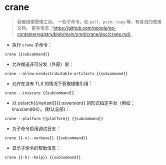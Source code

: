 # crane

> 容器镜像管理工具。
> 一些子命令，如 `pull`、`push`、`copy` 等，有各自的使用文档。
> 更多信息：<https://github.com/google/go-containerregistry/blob/main/cmd/crane/doc/crane.md/>。

- 执行 `crane` 子命令：

`crane {{subcommand}}`

- 允许推送非可分发（外部）层：

`crane --allow-nondistributable-artifacts {{subcommand}}`

- 允许在没有 TLS 的情况下获取镜像引用：

`crane --insecure {{subcommand}}`

- 以 os/arch{{/variant}}{{:osversion}} 的形式指定平台（例如：linux/amd64）。(默认全部)：

`crane --platform {{platform}} {{subcommand}}`

- 为子命令启用调试日志：

`crane {{-v|--verbose}} {{subcommand}}`

- 显示子命令的帮助信息：

`crane {{-h|--help}} {{subcommand}}`